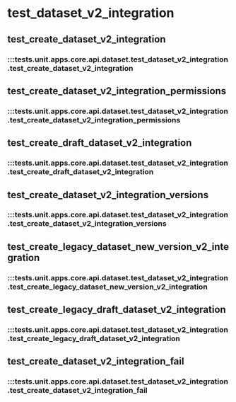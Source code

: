 # test_dataset_v2_integration

## test_create_dataset_v2_integration

### :::tests.unit.apps.core.api.dataset.test_dataset_v2_integration.test_create_dataset_v2_integration

## test_create_dataset_v2_integration_permissions

### :::tests.unit.apps.core.api.dataset.test_dataset_v2_integration.test_create_dataset_v2_integration_permissions

## test_create_draft_dataset_v2_integration

### :::tests.unit.apps.core.api.dataset.test_dataset_v2_integration.test_create_draft_dataset_v2_integration

## test_create_dataset_v2_integration_versions

### :::tests.unit.apps.core.api.dataset.test_dataset_v2_integration.test_create_dataset_v2_integration_versions

## test_create_legacy_dataset_new_version_v2_integration

### :::tests.unit.apps.core.api.dataset.test_dataset_v2_integration.test_create_legacy_dataset_new_version_v2_integration

## test_create_legacy_draft_dataset_v2_integration

### :::tests.unit.apps.core.api.dataset.test_dataset_v2_integration.test_create_legacy_draft_dataset_v2_integration

## test_create_dataset_v2_integration_fail

### :::tests.unit.apps.core.api.dataset.test_dataset_v2_integration.test_create_dataset_v2_integration_fail

